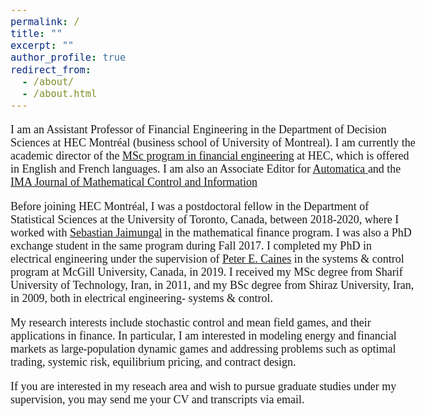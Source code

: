 ```yaml
---
permalink: /
title: ""
excerpt: ""
author_profile: true
redirect_from: 
  - /about/
  - /about.html
---
```

<head>
  <!-- Global site tag (gtag.js) - Google Analytics -->
<script async src="https://www.googletagmanager.com/gtag/js?id=G-10M5NMRXL0"></script>
<script>
  window.dataLayer = window.dataLayer || [];
  function gtag(){dataLayer.push(arguments);}
  gtag('js', new Date());

  gtag('config', 'G-10M5NMRXL0');
</script>
</head>

<style type="text/css">
  div {
  text-align: justify;
  text-justify: inter-word;
}

  
  body{
  font-size: 13.5pt;
  font-family: times, serif;
}
</style>

<body>
<p>I am an Assistant Professor of Financial Engineering in the Department of Decision Sciences at HEC Montréal (business school of University of Montreal). I am currently the academic director of the <a href="https://www.hec.ca/en/programs/masters/master-financial-engineering/"> MSc program in financial engineering</a> at HEC, which is offered in English and French languages. I am also an Associate Editor for <a href="https://www.sciencedirect.com/journal/automatica"> Automatica </a> and the <a href="https://academic.oup.com/imamci"> IMA Journal of Mathematical Control and Information</a> </p> 
  
<p>Before joining HEC Montréal, I was a postdoctoral fellow in the Department of Statistical Sciences at the University of Toronto, Canada, between 2018-2020, where I worked with <a href="http://sebastian.statistics.utoronto.ca/"> Sebastian Jaimungal</a> in the mathematical finance program. I was also a PhD exchange student in the same program during Fall 2017.  I completed my PhD in electrical engineering under the supervision of <a href="http://www.cim.mcgill.ca/~peterc/"> Peter E. Caines</a> in the systems & control program at McGill University, Canada, in 2019. I received my MSc degree from Sharif University of Technology, Iran, in 2011, and my BSc degree from Shiraz University, Iran, in 2009, both in electrical engineering- systems & control.</p>
  
<p style="margin-bottom:0.3cm;">    </p>
  
<p>My research interests include stochastic control and mean field games, and their applications in finance. In particular, I am interested in modeling energy and financial markets as large-population dynamic games and addressing problems such as optimal trading, systemic risk, equilibrium pricing, and contract design.</p>

 <p style="margin-bottom:0.3cm;">    </p>
  
<p>If you are interested in my reseach area and wish to pursue graduate studies under my supervision, you may send me your CV and transcripts via email. </p>
  
  
</body>
